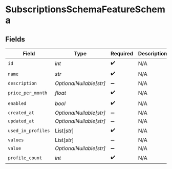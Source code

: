 # SubscriptionsSchemaFeatureSchema


## Fields

| Field                   | Type                    | Required                | Description             |
| ----------------------- | ----------------------- | ----------------------- | ----------------------- |
| `id`                    | *int*                   | :heavy_check_mark:      | N/A                     |
| `name`                  | *str*                   | :heavy_check_mark:      | N/A                     |
| `description`           | *OptionalNullable[str]* | :heavy_minus_sign:      | N/A                     |
| `price_per_month`       | *float*                 | :heavy_check_mark:      | N/A                     |
| `enabled`               | *bool*                  | :heavy_check_mark:      | N/A                     |
| `created_at`            | *OptionalNullable[str]* | :heavy_minus_sign:      | N/A                     |
| `updated_at`            | *OptionalNullable[str]* | :heavy_minus_sign:      | N/A                     |
| `used_in_profiles`      | List[*str*]             | :heavy_check_mark:      | N/A                     |
| `values`                | List[*str*]             | :heavy_minus_sign:      | N/A                     |
| `value`                 | *OptionalNullable[str]* | :heavy_minus_sign:      | N/A                     |
| `profile_count`         | *int*                   | :heavy_check_mark:      | N/A                     |